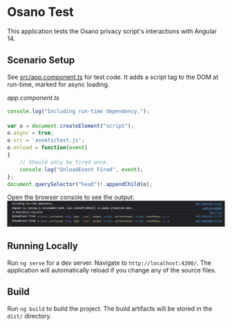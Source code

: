 # Osano Test

This application tests the Osano privacy script's interactions with Angular 14.

## Scenario Setup

See [src/app.component.ts](./src/app/app.component.ts) for test code. It adds a script tag to the DOM at run-time, marked for async loading.

*app.component.ts*
```TypeScript
console.log("Including run-time dependency.");

var o = document.createElement("script");
o.async = true;
o.src = 'assets/test.js';
o.onload = function(event)
{
    // Should only be fired once.
    console.log("OnloadEvent Fired", event);
};
document.querySelector("head")!.appendChild(o);
```

Open the browser console to see the output:
![Console Output](doc/console.png "Console Output")

## Running Locally

Run `ng serve` for a dev server. Navigate to `http://localhost:4200/`. The application will automatically reload if you change any of the source files.

## Build

Run `ng build` to build the project. The build artifacts will be stored in the `dist/` directory.
